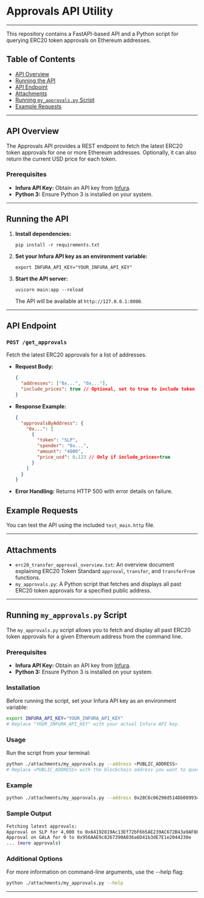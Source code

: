 # Approvals API Utility

---

This repository contains a FastAPI-based API and a Python script for querying ERC20 token approvals on Ethereum addresses.

## Table of Contents
- [API Overview](#api-overview)
- [Running the API](#running-the-api)
- [API Endpoint](#api-endpoint)
- [Attachments](#attachments)
- [Running `my_approvals.py` Script](#running-my_approvalspy-script)
- [Example Requests](#example-requests)

---

## API Overview

The Approvals API provides a REST endpoint to fetch the latest ERC20 token approvals for one or more Ethereum addresses. Optionally, it can also return the current USD price for each token.

### Prerequisites
- **Infura API Key:** Obtain an API key from [Infura](https://infura.io/).
- **Python 3:** Ensure Python 3 is installed on your system.

---

## Running the API

1. **Install dependencies:**
   ```
   pip install -r requirements.txt
   ```
2. **Set your Infura API key as an environment variable:**
   ```
   export INFURA_API_KEY="YOUR_INFURA_API_KEY"
   ```
3. **Start the API server:**
   ```
   uvicorn main:app --reload
   ```
   The API will be available at `http://127.0.0.1:8000`.

---

## API Endpoint

### `POST /get_approvals`
Fetch the latest ERC20 approvals for a list of addresses.

- **Request Body:**
  ```json
  {
    "addresses": ["0x...", "0x..."],
    "include_prices": true // Optional, set to true to include token prices
  }
  ```
- **Response Example:**
  ```json
  {
    "approvalsByAddress": {
      "0x...": [
        {
          "token": "SLP",
          "spender": "0x...",
          "amount": "4000",
          "price_usd": 0.123 // Only if include_prices=true
        }
      ]
    }
  }
  ```
- **Error Handling:** Returns HTTP 500 with error details on failure.

## Example Requests

You can test the API using the included `test_main.http` file.

---

## Attachments

* `erc20_transfer_approval_overview.txt`: An overview document explaining ERC20 Token Standard `approval`, `transfer`, and `transferFrom` functions.
* `my_approvals.py`: A Python script that fetches and displays all past ERC20 token approvals for a specified public address.

---

## Running `my_approvals.py` Script

The `my_approvals.py` script allows you to fetch and display all past ERC20 token approvals for a given Ethereum address from the command line.

### Prerequisites
- **Infura API Key:** Obtain an API key from [Infura](https://infura.io/).
- **Python 3:** Ensure Python 3 is installed on your system.

### Installation
Before running the script, set your Infura API key as an environment variable:

```bash
export INFURA_API_KEY="YOUR_INFURA_API_KEY"
# Replace "YOUR_INFURA_API_KEY" with your actual Infura API key.
```

### Usage
Run the script from your terminal:

```bash
python ./attachments/my_approvals.py --address <PUBLIC_ADDRESS>
# Replace <PUBLIC_ADDRESS> with the blockchain address you want to query.
```

### Example
```bash
python ./attachments/my_approvals.py --address 0x28C6c06298d514Db089934071355E5743bf21d60
```

### Sample Output
```bash
Fetching latest approvals:
Approval on SLP for 4,000 to 0x64192819Ac13Ef72bF6b5AE239AC672B43a9AF08
Approval on GALA for 0 to 0x956AAE9c8267390A036a6D41b3dE7E1e2044230e
... (more approvals)
```

### Additional Options
For more information on command-line arguments, use the --help flag:

```bash
python ./attachments/my_approvals.py --help
```

---
